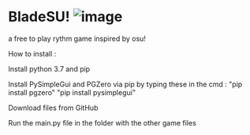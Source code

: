 # BladeSU! ![image](https://github.com/gggaming373/BladeSU-/assets/74589273/b864bcc3-a40c-4e25-858c-7cc6c839d6ff)
a free to play rythm game inspired by osu!




How to install :

Install python 3.7 and pip

Install PySimpleGui and PGZero via pip by typing these in the cmd : "pip install pgzero" "pip install pysimplegui"

Download files from GitHub

Run the main.py file in the folder with the other game files
